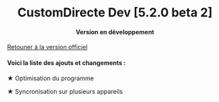 <H1 align="center">
CustomDirecte Dev [5.2.0 beta 2]
</H1>
<H4 align="center">
Version en développement
</H4>

[Retouner à la version officiel](https://github.com/Bastian-Noel/CustomDirecte)

<H4>Voici la liste des ajouts et changements :</H4>

★ Optimisation du programme

★ Syncronisation sur plusieurs appareils

